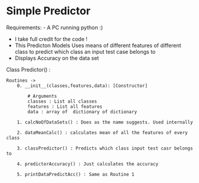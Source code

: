# Simple Predictor

Requirements:
	- A PC running python :)

- I take full credit for the code ! 
- This Predicton Models Uses means of different features of different class to predict which class an input test case belongs to
- Displays Accuracy on the data set

Class Predictor() :
	

	Routines ->
		0. __init__(classes,features,data): [Constructor] 

			# Arguments	
			classes : List all classes
			features : List all features
			data : array of  dictionary of dictionary 

		1. calcNoOfDataSets() : Does as the name suggests. Used internally

		2. dataMeanCalc() : calculates mean of all the features of every class

		3. classPredictor() : Predicts which class input test casr belongs to

		4. predictorAccuracy() : Just calculates the accuracy 

		5. printDataPredictAcc() : Same as Routine 1
		
		




